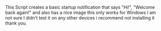 This Script creates a basic startup notification that says "Hi!", "Welcome back again!" and also has a nice image this only works for Windows I am not sure I didn't test it on any other devices i recommend not installing it thank you.
